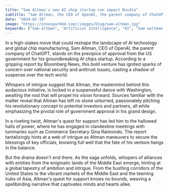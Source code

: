 ```yaml
---
title: "Sam Altman's new AI chip startup can impact Nvidia"
subtitle: "Sam Altman, the CEO of OpenAI, the parent company of ChatGPT, anxiously awaits the US government's approval for his groundbreaking AI chips startup venture."
date: "2024-02-19"
image: "https://innosparkbd.com//images/blog/sam-altman.jpg"
keywords: ["Sam altman", "Artificial Intelligence", "AI", "Sam waltman company", "AI Startup", "Sam altman AI company"]
---
```


In a high-stakes move that could reshape the landscape of AI technology and global chip manufacturing, Sam Altman, CEO of OpenAI, the parent company of ChatGPT, stands on the precipice of approval from the US government for his groundbreaking AI chips startup. According to a gripping report by Bloomberg News, this bold venture has ignited sparks of concern over national security and antitrust issues, casting a shadow of suspense over the tech world.  
  
Whispers of intrigue suggest that Altman, the mastermind behind this audacious initiative, is locked in a suspenseful dance with Washington, awaiting the nod that will propel his vision forward. Sources familiar with the matter reveal that Altman has left no stone unturned, passionately pitching his revolutionary concept to potential investors and partners, all while emphasizing the pivotal role of government approval in his grand design.  
  
In a riveting twist, Altman's quest for support has led him to the hallowed halls of power, where he has engaged in clandestine meetings with luminaries such as Commerce Secretary Gina Raimondo. The report tantalizingly hints at a web of intrigue as Altman maneuvers to secure the blessings of key officials, knowing full well that the fate of his venture hangs in the balance.  
  
But the drama doesn't end there. As the saga unfolds, whispers of alliances with entities from the enigmatic lands of the Middle East emerge, hinting at a global tapestry of ambition and intrigue. From the bustling corridors of the United States to the vibrant markets of the Middle East and the teeming hubs of Asia, Altman's quest for support knows no bounds, weaving a spellbinding narrative that captivates minds and hearts alike.
  